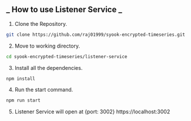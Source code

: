 ## _ How to use Listener Service _

1. Clone the Repository.

```bash
git clone https://github.com/raj01999/syook-encrypted-timeseries.git
```

2. Move to working directory.

```bash
cd syook-encrypted-timeseries/listener-service
```

3. Install all the dependencies.

```bash
npm install
```

4. Run the start command.

```bash
npm run start
```

5. Listener Service will open at {port: 3002}
   https://localhost:3002
